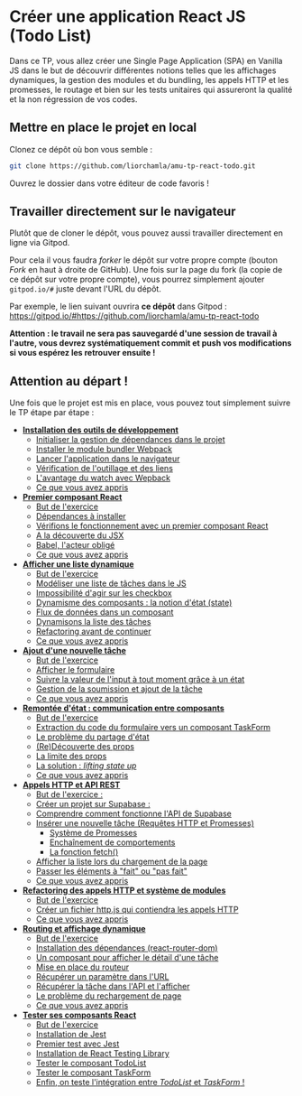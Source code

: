 # Créer une application React JS (Todo List)

Dans ce TP, vous allez créer une Single Page Application (SPA) en Vanilla JS dans le but de découvrir différentes notions telles que les affichages dynamiques, la gestion des modules et du bundling, les appels HTTP et les promesses, le routage et bien sur les tests unitaires qui assureront la qualité et la non régression de vos codes.

## Mettre en place le projet en local
Clonez ce dépôt où bon vous semble :
```bash
git clone https://github.com/liorchamla/amu-tp-react-todo.git
```
Ouvrez le dossier dans votre éditeur de code favoris !

## Travailler directement sur le navigateur
Plutôt que de cloner le dépôt, vous pouvez aussi travailler directement en ligne via Gitpod.

Pour cela il vous faudra *forker* le dépôt sur votre propre compte (bouton *Fork* en haut à droite de GitHub). Une fois sur la page du fork (la copie de ce dépôt sur votre propre compte), vous pourrez simplement ajouter `gitpod.io/#` juste devant l'URL du dépôt.

Par exemple, le lien suivant ouvrira **ce dépôt** dans Gitpod : https://gitpod.io/#https://github.com/liorchamla/amu-tp-react-todo

**Attention : le travail ne sera pas sauvegardé d'une session de travail à l'autre, vous devrez systématiquement commit et push vos modifications si vous espérez les retrouver ensuite !**



## Attention au départ !

Une fois que le projet est mis en place, vous pouvez tout simplement suivre le TP étape par étape :

* [**Installation des outils de développement**](docs/setup.md)
    * [Initialiser la gestion de dépendances dans le projet](docs/setup.md#initialiser-la-gestion-de-dépendances-dans-le-projet)
    * [Installer le module bundler Webpack](docs/setup.md#installer-le-module-bundler-webpack)
    * [Lancer l'application dans le navigateur](docs/setup.md#lancer-l-application-dans-le-navigateur)
    * [Vérification de l'outillage et des liens](docs/setup.md#vérification-de-l-outillage-et-des-liens)
    * [L'avantage du watch avec Wepback](docs/setup.md#l-avantage-du-watch-avec-wepback)
    * [Ce que vous avez appris](docs/setup.md#ce-que-vous-avez-appris--)
* [**Premier composant React**](docs/component.md)
  * [But de l'exercice](docs/component.md#but-de-l-exercice)
  * [Dépendances à installer](docs/component.md#dépendances-à-installer)
  * [Vérifions le fonctionnement avec un premier composant React](docs/component.md#vérifions-le-fonctionnement-avec-un-premier-composant-react)
  * [A la découverte du JSX](docs/component.md#a-la-découverte-du-jsx)
  * [Babel, l'acteur obligé](docs/component.md#babel--l-acteur-obligé)
  * [Ce que vous avez appris](docs/component.md#ce-que-vous-avez-appris)
* [**Afficher une liste dynamique**](docs/display-list.md)
  * [But de l'exercice](docs/display-list.md#but-de-l-exercice)
  * [Modéliser une liste de tâches dans le JS](docs/display-list.md#modéliser-une-liste-de-t-ches-dans-le-js)
  * [Impossibilité d'agir sur les checkbox](docs/display-list.md#impossibilité-d-agir-sur-les-checkbox)
  * [Dynamisme des composants : la notion d'état (state)](docs/display-list.md#dynamisme-des-composants---la-notion-d-état--state-)
  * [Flux de données dans un composant](docs/display-list.md#flux-de-données-dans-un-composant)
  * [Dynamisons la liste des tâches](docs/display-list.md#dynamisons-la-liste-des-tâches)
  * [Refactoring avant de continuer](docs/display-list.md#refactoring-avant-de-continuer)
  * [Ce que vous avez appris](docs/display-list.md#ce-que-vous-avez-appris)
* [**Ajout d'une nouvelle tâche**](docs/add-item.md)
  * [But de l'exercice](docs/add-item.md#but-de-l-exercice)
  * [Afficher le formulaire](docs/add-item.md#afficher-le-formulaire)
  * [Suivre la valeur de l'input à tout moment grâce à un état](docs/add-item.md#suivre-la-valeur-de-l-input-à-tout-moment-grâce-à-un-état)
  * [Gestion de la soumission et ajout de la tâche](docs/add-item.md#gestion-de-la-soumission-et-ajout-de-la-tâche)
  * [Ce que vous avez appris](docs/add-item.md#ce-que-vous-avez-appris)
* [**Remontée d'état : communication entre composants**](docs/lifting.md)
  * [But de l'exercice](docs/lifting.md#but-de-l-exercice)
  * [Extraction du code du formulaire vers un composant TaskForm](docs/lifting.md#extraction-du-code-du-formulaire-vers-un-composant-taskform)
  * [Le problème du partage d'état](docs/lifting.md#le-problème-du-partage-d-état)
  * [(Re)Découverte des props](docs/lifting.md#-re-découverte-des-props)
  * [La limite des props](docs/lifting.md#la-limite-des-props)
  * [La solution : *lifting state up*](docs/lifting.md#la-solution----lifting-state-up-)
  * [Ce que vous avez appris](docs/lifting.md#ce-que-vous-avez-appris)
* [**Appels HTTP et API REST**](docs/http.md)
  * [But de l'exercice :](docs/http.md#but-de-l-exercice--)
  * [Créer un projet sur Supabase :](docs/http.md#créer-un-projet-sur-supabase--)
  * [Comprendre comment fonctionne l'API de Supabase](docs/http.md#comprendre-comment-fonctionne-l-api-de-supabase)
  * [Insérer une nouvelle tâche (Requêtes HTTP et Promesses)](docs/http.md#insérer-une-nouvelle-tâche--requêtes-http-et-promesses-)
    + [Système de Promesses](docs/http.md#système-de-promesses)
    + [Enchaînement de comportements](docs/http.md#enchaînement-de-comportements)
    + [La fonction fetch()](docs/http.md#la-fonction-fetch--)
  * [Afficher la liste lors du chargement de la page](docs/http.md#afficher-la-liste-lors-du-chargement-de-la-page)
  * [Passer les éléments à "fait" ou "pas fait"](docs/http.md#passer-les-éléments-à--fait--ou--pas-fait-)
  * [Ce que vous avez appris](docs/http.md#ce-que-vous-avez-appris--)
* [**Refactoring des appels HTTP et système de modules**](docs/refactoring.md)
  * [But de l'exercice](docs/refactoring.md#but-de-l-exercice--)
  * [Créer un fichier http.js qui contiendra les appels HTTP](docs/refactoring.md#créer-un-fichier-httpjs-qui-contiendra-les-appels-http)
  * [Ce que vous avez appris](docs/refactoring.md#ce-que-vous-avez-appris)
* [**Routing et affichage dynamique**](docs/routing.md)
  * [But de l'exercice](docs/routing.md#but-de-l-exercice)
  * [Installation des dépendances (react-router-dom)](docs/routing.md#installation-des-dépendances--react-router-dom-)
  * [Un composant pour afficher le détail d'une tâche](docs/routing.md#un-composant-pour-afficher-le-détail-d-une-tâche)
  * [Mise en place du routeur](docs/routing.md#mise-en-place-du-routeur)
  * [Récupérer un paramètre dans l'URL](docs/routing.md#récupérer-un-paramètre-dans-l-url)
  * [Récupérer la tâche dans l'API et l'afficher](docs/routing.md#récupérer-la-tâche-dans-l-api-et-l-afficher)
  * [Le problème du rechargement de page](docs/routing.md#le-problème-du-rechargement-de-page)
  * [Ce que vous avez appris](docs/routing.md#ce-que-vous-avez-appris)
* [**Tester ses composants React**](docs/tests.md)
  * [But de l'exercice](docs/tests.md#but-de-l-exercice)
  * [Installation de Jest](docs/tests.md#installation-de-jest)
  * [Premier test avec Jest](docs/tests.md#premier-test-avec-jest)
  * [Installation de React Testing Library](docs/tests.md#installation-de-react-testing-library)
  * [Tester le composant TodoList](docs/tests.md#tester-le-composant-todolist)
  * [Tester le composant TaskForm](docs/tests.md#tester-le-composant-taskform)
  * [Enfin, on teste l'intégration entre *TodoList* et *TaskForm* !](docs/tests.md#enfin--on-teste-l-intégration-entre--todolist--et--taskform---)

